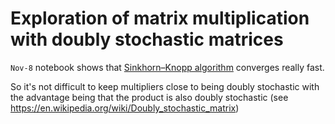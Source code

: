 # Exploration of matrix multiplication with doubly stochastic matrices

`Nov-8` notebook shows that [Sinkhorn–Knopp algorithm](https://en.wikipedia.org/wiki/Sinkhorn's_theorem#Sinkhorn%E2%80%93Knopp_algorithm) converges really fast.

So it's not difficult to keep multipliers close to being doubly stochastic with the advantage being that
the product is also doubly stochastic (see https://en.wikipedia.org/wiki/Doubly_stochastic_matrix)
